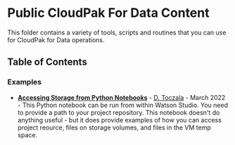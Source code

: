 # Public CloudPak For Data Content

This folder contains a variety of tools, scripts and routines that you can use for CloudPak for Data operations.

## Table of Contents

### Examples

- **[Accessing Storage from Python Notebooks](xxx)** - [D. Toczala](https://github.com/dtoczala) - March 2022 - This Python notebook can be run from within Watson Studio.  You need to provide a path to your project repository.  This notebook doesn't do anything useful - but it does provide examples of how you can access project reource, files on storage volumes, and files in the VM temp space.

